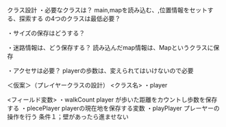 クラス設計
・必要なクラスは？
    main,mapを読み込む、,位置情報をセットする、探索する
    の4つのクラスは最低必要？

・サイズの保存はどうする？


・迷路情報は、どう保存する？
    読み込んだmap情報は、Mapというクラスに保存

・アクセサは必要？
    playerの歩数は、変えられてはいけないので必要



＜仮案＞（プレイヤークラスの設計）
<クラス名>
・player

<フィールド変数>
・walkCount
    player が歩いた距離をカウントし歩数を保存する
・plecePlayer
    playerの現在地を保存する変数
・playPlayer
    プレーヤーの操作を行う
    条件１；壁があったら進ませない
